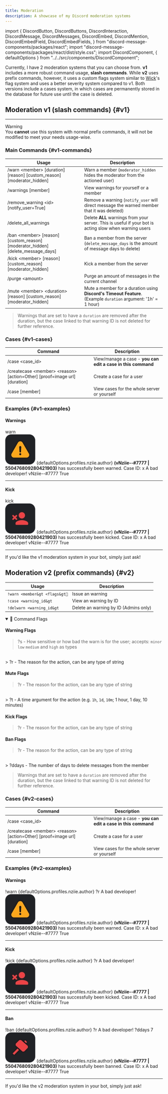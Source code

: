 ```yaml
---
title: Moderation
description: A showcase of my Discord moderation systems
---
```

import {
  DiscordButton,
  DiscordButtons,
  DiscordInteraction,
  DiscordMessage,
  DiscordMessages,
  DiscordEmbed,
  DiscordMention,
  DiscordEmbedField,
  DiscordEmbedFields,
} from "discord-message-components/packages/react";
import "discord-message-components/packages/react/dist/style.css";
import DiscordComponent, { defaultOptions } from "../../src/components/DiscordComponent";

Currently, I have 2 moderation systems that you can choose from. **v1** includes a more robust command usage, **slash commands**. While **v2** uses prefix commands, however, it uses a custom flags system similar to [Wick](https://wickbot.com)'s flag system and uses a better severity system compared to v1. Both versions include a cases system, in which cases are permanently stored in the database for future use until the case is deleted.


## Moderation v1 (slash commands) {#v1}
---
<div className="box yellow no-background shadow">
<div className="title">
Warning
</div>
You <strong>cannot</strong> use this system with normal prefix commands, it will not be modified to meet your needs usage-wise.
</div>

### Main Commands {#v1-commands}
|     Usage               |  Description  |
| ----------------------- | ----------- |
| <span className="mention">/warn &lt;member&gt; [duration] [reason] [custom_reason] [moderator_hidden]</span>  | Warn a member (`moderator_hidden` hides the moderator from the actioned user)       |
| <span className="mention">/warnings [member]</span>         | View warnings for yourself or a member | 
| <span className="mention">/remove_warning &lt;id&gt; [notify_user=True]</span>  | Remove a warning (`notify_user` will direct message the warned member that it was deleted)        |
| <span className="mention">/delete_all_warnings</span>  | Delete **ALL** warnings from your server. This is useful if your bot is acting slow when warning users        |
| <span className="mention">/ban &lt;member&gt; [reason] [custom_reason] [moderator_hidden] [delete_message_days]</span>   | Ban a member from the server (`delete_message_days` is the amount of message days to delete)       |
| <span className="mention">/kick &lt;member&gt; [reason] [custom_reason] [moderator_hidden]</span>   | Kick a member from the server    |
| <span className="mention">/purge &lt;amount&gt;</span>   | Purge an amount of messages in the current channel    |
| <span className="mention">/mute &lt;member&gt; &lt;duration&gt; [reason] [custom_reason] [moderator_hidden]</span>   | Mute a member for a duration using **Discord's Timeout Feature**. (Example `duration` argument: '1h' = 1 hour)    |

> Warnings that are set to have a `duration` are removed after the duration, but the case linked to that warning ID is not deleted for further reference.

### Cases {#v1-cases}
| Command | Description | 
| ----------------------- | ----------- |
| <span className="mention">/case &lt;case_id&gt;</span> | View/manage a case - **you can edit a case in this command** |
| <span className="mention">/createcase &lt;member&gt; &lt;reason&gt; [action=Other] [proof=image url] [duration]</span> | Create a case for a user |
| <span className="mention">/case [member]</span> | View cases for the whole server or yourself |

### Examples {#v1-examples}

#### Warnings
<DiscordComponent>
    <DiscordMessage profile="bot" bot>
      <div slot="interactions">
        <DiscordInteraction profile="bob" command>
          warn
        </DiscordInteraction>
      </div>
        <DiscordEmbed
        authorIcon="/img/logo.png"
        authorName="Warned vNziie--#7777"
        borderColor="#fee75c"
        >
        <img src='/img/warning.png' className='emoji'/> <DiscordMention highlight={true}>{defaultOptions.profiles.nziie.author}</DiscordMention> <strong>(vNziie--#7777 | 550476809280421903)</strong> has successfully been warned.
        <span slot="footer">Case ID: x</span>
            <DiscordEmbedFields slot="fields" inline="false">
                <DiscordEmbedField fieldTitle="Reason" inline="false">
                A bad developer!
                </DiscordEmbedField>
                <DiscordEmbedField fieldTitle="Moderator" inline="false">
                  vNziie--#7777
                </DiscordEmbedField>
                <DiscordEmbedField fieldTitle="Member Notified" inline="false">
                  True
                </DiscordEmbedField>
            </DiscordEmbedFields>
        </DiscordEmbed>
    </DiscordMessage>
</DiscordComponent>

---
#### Kick
<DiscordComponent>
    <DiscordMessage profile="bot" bot>
      <div slot="interactions">
        <DiscordInteraction profile="bob" command>
          kick
        </DiscordInteraction>
      </div>
        <DiscordEmbed
        authorIcon="/img/logo.png"
        authorName="Kicked vNziie--#7777"
        borderColor="#e74c3c"
        >
        <img src='/img/kick.png' className='emoji'/> <DiscordMention highlight={true}>{defaultOptions.profiles.nziie.author}</DiscordMention> <strong>(vNziie--#7777 | 550476809280421903)</strong> has successfully been kicked.
        <span slot="footer">Case ID: x</span>
            <DiscordEmbedFields slot="fields" inline="false">
                <DiscordEmbedField fieldTitle="Reason" inline="false">
                A bad developer!
                </DiscordEmbedField>
                <DiscordEmbedField fieldTitle="Moderator" inline="false">
                  vNziie--#7777
                </DiscordEmbedField>
                <DiscordEmbedField fieldTitle="Member Notified" inline="false">
                  True
                </DiscordEmbedField>
            </DiscordEmbedFields>
        </DiscordEmbed>
    </DiscordMessage>
</DiscordComponent>

---

<div className="box green no-background shadow">
If you'd like the v1 moderation system in your bot, simply just ask!
</div>

## Moderation v2 (prefix commands) {#v2}
| Usage | Description |
| ----------------------- | ----------- |
| <code>!warn &lt;member&gt &lt;flags&gt🚩</code> | Issue an warning |
| <code>!case &lt;warning_id&gt</code> | View an warning by ID |
| <code>!delwarn &lt;warning_id&gt</code> | Delete an warning by ID (Admins only) |

<details className="customdetails" open>
<summary>🚩 Command Flags</summary>
<h4>Warning Flags</h4>

> <span className="timestamp">?s</span> - How sensitive or how bad the warn is for the user; accepts: <code>minor</code> <code>low</code> <code>medium</code> and <code>high</code> as types
<br/>
> <span className="timestamp">?r</span> - The reason for the action, can be any type of string

<h4>Mute Flags</h4>

> <span className="timestamp">?r</span> - The reason for the action, can be any type of string
<br/>
> <span className="timestamp">?t</span> - A time argument for the action (e.g. <code>1h</code>, <code>1d</code>, <code>10m</code>; 1 hour, 1 day, 10 minutes)

<h4>Kick Flags</h4>

> <span className="timestamp">?r</span> - The reason for the action, can be any type of string

<h4>Ban Flags</h4>

> <span className="timestamp">?r</span> - The reason for the action, can be any type of string
<br/>
> <span className="timestamp">?ddays</span> - The number of days to delete messages from the member

</details> 



> Warnings that are set to have a `duration` are removed after the duration, but the case linked to that warning ID is not deleted for further reference.

### Cases {#v2-cases}
| Command | Description | 
| ----------------------- | ----------- |
| <span className="mention">/case &lt;case_id&gt;</span> | View/manage a case - **you can edit a case in this command** |
| <span className="mention">/createcase &lt;member&gt; &lt;reason&gt; [action=Other] [proof=image url] [duration]</span> | Create a case for a user |
| <span className="mention">/case [member]</span> | View cases for the whole server or yourself |

### Examples {#v2-examples}

#### Warnings
<DiscordComponent>
    <DiscordMessage profile="nziie">
    !warn <DiscordMention highlight={true}>{defaultOptions.profiles.nziie.author}</DiscordMention> ?r A bad developer!
    </DiscordMessage>
    <DiscordMessage profile="bot" bot>
        <DiscordEmbed
        authorIcon="/img/logo.png"
        authorName="Warned vNziie--#7777"
        borderColor="#fee75c"
        >
        <img src='/img/warning.png' className='emoji'/> <DiscordMention highlight={true}>{defaultOptions.profiles.nziie.author}</DiscordMention> <strong>(vNziie--#7777 | 550476809280421903)</strong> has successfully been warned.
        <span slot="footer">Case ID: x</span>
            <DiscordEmbedFields slot="fields" inline="false">
                <DiscordEmbedField fieldTitle="Reason" inline="false">
                A bad developer!
                </DiscordEmbedField>
                <DiscordEmbedField fieldTitle="Moderator" inline="false">
                  vNziie--#7777
                </DiscordEmbedField>
                <DiscordEmbedField fieldTitle="Member Notified" inline="false">
                  True
                </DiscordEmbedField>
            </DiscordEmbedFields>
        </DiscordEmbed>
    </DiscordMessage>
</DiscordComponent>

---
#### Kick
<DiscordComponent>
    <DiscordMessage profile="nziie">
    !kick <DiscordMention highlight={true}>{defaultOptions.profiles.nziie.author}</DiscordMention> ?r A bad developer!
    </DiscordMessage>
    <DiscordMessage profile="bot" bot>
        <DiscordEmbed
        authorIcon="/img/logo.png"
        authorName="Kicked vNziie--#7777"
        borderColor="#e74c3c"
        >
        <img src='/img/kick.png' className='emoji'/> <DiscordMention highlight={true}>{defaultOptions.profiles.nziie.author}</DiscordMention> <strong>(vNziie--#7777 | 550476809280421903)</strong> has successfully been kicked.
        <span slot="footer">Case ID: x</span>
            <DiscordEmbedFields slot="fields" inline="false">
                <DiscordEmbedField fieldTitle="Reason" inline="false">
                A bad developer!
                </DiscordEmbedField>
                <DiscordEmbedField fieldTitle="Moderator" inline="false">
                  vNziie--#7777
                </DiscordEmbedField>
                <DiscordEmbedField fieldTitle="Member Notified" inline="false">
                  True
                </DiscordEmbedField>
            </DiscordEmbedFields>
        </DiscordEmbed>
    </DiscordMessage>
</DiscordComponent>

---

#### Ban
<DiscordComponent>
    <DiscordMessage profile="nziie">
    !ban <DiscordMention highlight={true}>{defaultOptions.profiles.nziie.author}</DiscordMention> ?r A bad developer! ?ddays 7
    </DiscordMessage>
    <DiscordMessage profile="bot" bot>
        <DiscordEmbed
        authorIcon="/img/logo.png"
        authorName="Banned vNziie--#7777"
        borderColor="red"
        >
        <img src='/img/ban.png' className='emoji'/> <DiscordMention highlight={true}>{defaultOptions.profiles.nziie.author}</DiscordMention> <strong>(vNziie--#7777 | 550476809280421903)</strong> has successfully been banned.
        <span slot="footer">Case ID: x</span>
            <DiscordEmbedFields slot="fields" inline="false">
                <DiscordEmbedField fieldTitle="Reason" inline="false">
                A bad developer!
                </DiscordEmbedField>
                <DiscordEmbedField fieldTitle="Moderator" inline="false">
                  vNziie--#7777
                </DiscordEmbedField>
                <DiscordEmbedField fieldTitle="Member Notified" inline="false">
                  True
                </DiscordEmbedField>
            </DiscordEmbedFields>
        </DiscordEmbed>
    </DiscordMessage>
</DiscordComponent>

---
<div className="box green no-background shadow">
If you'd like the v2 moderation system in your bot, simply just ask!
</div>